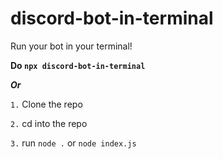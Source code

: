 # discord-bot-in-terminal

Run your bot in your terminal!

**Do `npx discord-bot-in-terminal`**

_**Or**_

`1.` Clone the repo

`2.` cd into the repo

`3.` run `node .` or `node index.js`